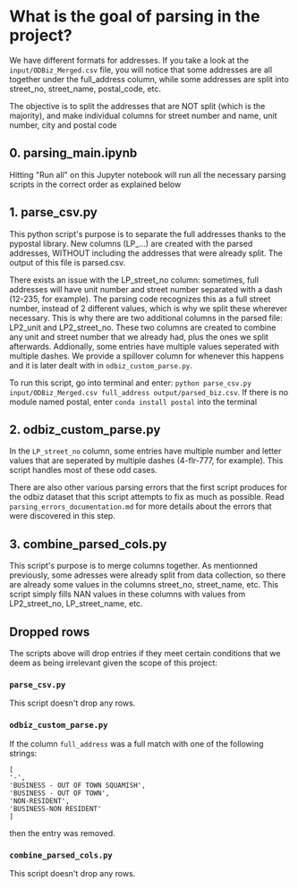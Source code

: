 # What is the goal of parsing in the project?
We have different formats for addresses. If you take a look at the `input/ODBiz_Merged.csv` file, you will notice that some addresses are all together under the full_address column, while some addresses are split into street_no, street_name, postal_code, etc. 

The objective is to split the addresses that are NOT split (which is the majority), and make individual columns for street number and name, unit number, city and postal code

## 0. parsing_main.ipynb
Hitting "Run all" on this Jupyter notebook will run all the necessary parsing scripts in the correct order as explained below

## 1. parse_csv.py
This python script's purpose is to separate the full addresses thanks to the pypostal library. New columns (LP_...) are created with the parsed addresses, WITHOUT including the addresses that were already split. The output of this file is parsed.csv. 

There exists an issue with the LP_street_no column: sometimes, full addresses will have unit number and street number separated with a dash (12-235, for example). The parsing code recognizes this as a full street number, instead of 2 different values, which is why we split these wherever necessary. This is why there are two additional columns in the parsed file: LP2_unit and LP2_street_no. These two columns are created to combine any unit and street number that we already had, plus the ones we split afterwards. Addionally, some entries have multiple values seperated with multiple dashes. We provide a spillover column for whenever this happens and it is later dealt with in `odbiz_custom_parse.py`.

To run this script, go into terminal and enter: `python parse_csv.py input/ODBiz_Merged.csv full_address output/parsed_biz.csv`. If there is no module named postal, enter `conda install postal` into the terminal

## 2. odbiz_custom_parse.py
In the `LP_street_no` column, some entries have multiple number and letter values that are seperated by multiple dashes (4-flr-777, for example). This script handles most of these odd cases.

There are also other various parsing errors that the first script produces for the odbiz dataset that this script attempts to fix as much as possible. Read `parsing_errors_documentation.md` for more details about the errors that were discovered in this step.

## 3. combine_parsed_cols.py
This script's purpose is to merge columns together. As mentionned previously, some adresses were already split from data collection, so there are already some values in the columns street_no, street_name, etc. This script simply fills NAN values in these columns with values from LP2_street_no, LP_street_name, etc. 

## Dropped rows
The scripts above will drop entries if they meet certain conditions that we deem as being irrelevant given the scope of this project:

### `parse_csv.py`
This script doesn't drop any rows.

### `odbiz_custom_parse.py`
If the column `full_address` was a full match with one of the following strings:
```
[
'-',                                  
'BUSINESS - OUT OF TOWN SQUAMISH',    
'BUSINESS - OUT OF TOWN',             
'NON-RESIDENT',                       
'BUSINESS-NON RESIDENT'     
]
```

then the entry was removed.

### `combine_parsed_cols.py`
This script doesn't drop any rows.





